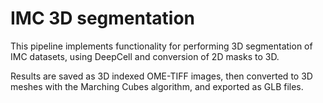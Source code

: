 # IMC 3D segmentation
This pipeline implements functionality for performing 3D segmentation of
IMC datasets, using DeepCell and conversion of 2D masks to 3D.

Results are saved as 3D indexed OME-TIFF images, then converted to 3D meshes
with the Marching Cubes algorithm, and exported as GLB files.
